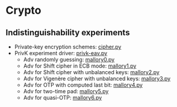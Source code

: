 # Crypto

## Indistinguishability experiments

- Private-key encryption schemes: [cipher.py](cipher.py)
- PrivK experiment driver: [privk-eav.py](privk-eav.py)
  - Adv randomly guessing: [mallory0.py](mallory0.py)
  - Adv for Shift cipher in ECB mode: [mallory1.py](mallory1.py)
  - Adv for Shift cipher with unbalanced keys: [mallory2.py](mallory2.py)
  - Adv for Vigenère cipher with unbalanced keys: [mallory3.py](mallory3.py)
  - Adv for OTP with computed last bit: [mallory4.py](mallory4.py)
  - Adv for two-time pad: [mallory5.py](mallory5.py)
  - Adv for quasi-OTP: [mallory6.py](mallory6.py)
  
